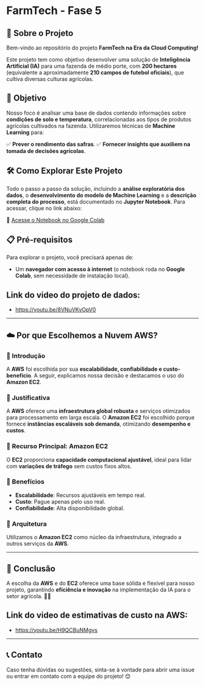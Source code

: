 # FarmTech - Fase 5

## 📌 Sobre o Projeto
Bem-vindo ao repositório do projeto **FarmTech na Era da Cloud Computing!**

Este projeto tem como objetivo desenvolver uma solução de **Inteligência Artificial (IA)** para uma fazenda de médio porte, com **200 hectares** (equivalente a aproximadamente **210 campos de futebol oficiais**), que cultiva diversas culturas agrícolas.

## 🎯 Objetivo

Nosso foco é analisar uma base de dados contendo informações sobre **condições de solo e temperatura**, correlacionadas aos tipos de produtos agrícolas cultivados na fazenda. Utilizaremos técnicas de **Machine Learning** para:

✅ **Prever o rendimento das safras**.
✅ **Fornecer insights que auxiliem na tomada de decisões agrícolas**.

## 🛠 Como Explorar Este Projeto

Todo o passo a passo da solução, incluindo a **análise exploratória dos dados**, o **desenvolvimento do modelo de Machine Learning** e a **descrição completa do processo**, está documentado no **Jupyter Notebook**. Para acessar, clique no link abaixo:

📂 [Acesse o Notebook no Google Colab](https://colab.research.google.com/drive/1X0IJgNZXU0HKwvftT_X3ZrtLTBDIrJqX)

## 📋 Pré-requisitos

Para explorar o projeto, você precisará apenas de:
- Um **navegador com acesso à internet** (o notebook roda no **Google Colab**, sem necessidade de instalação local).

## Link do video do projeto de dados:

- https://youtu.be/8VNuVKvOpV0

---

## ☁️ Por que Escolhemos a Nuvem AWS?

### 🔹 Introdução
A **AWS** foi escolhida por sua **escalabilidade, confiabilidade e custo-benefício**. A seguir, explicamos nossa decisão e destacamos o uso do **Amazon EC2**.

### 🔹 Justificativa
A **AWS** oferece uma **infraestrutura global robusta** e serviços otimizados para processamento em larga escala. O **Amazon EC2** foi escolhido porque fornece **instâncias escaláveis sob demanda**, otimizando **desempenho e custos**.

### 🔹 Recurso Principal: Amazon EC2
O **EC2** proporciona **capacidade computacional ajustável**, ideal para lidar com **variações de tráfego** sem custos fixos altos.

### 🔹 Benefícios
- **Escalabilidade**: Recursos ajustáveis em tempo real.
- **Custo**: Pague apenas pelo uso real.
- **Confiabilidade**: Alta disponibilidade global.

### 🔹 Arquitetura
Utilizamos o **Amazon EC2** como núcleo da infraestrutura, integrado a outros serviços da **AWS**.

---

## 🔎 Conclusão
A escolha da **AWS** e do **EC2** oferece uma base sólida e flexível para nosso projeto, garantindo **eficiência e inovação** na implementação da IA para o setor agrícola. 🚀🌱

## Link do video de estimativas de custo na AWS:

- https://youtu.be/H9QCBuNMgvs

---

## 📞 Contato
Caso tenha dúvidas ou sugestões, sinta-se à vontade para abrir uma issue ou entrar em contato com a equipe do projeto! 😊
